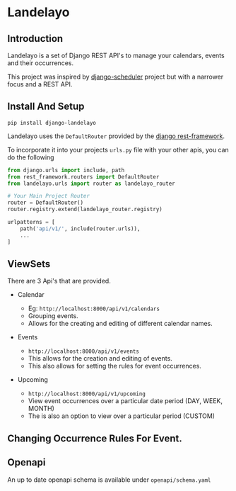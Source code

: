# Landelayo

## Introduction
Landelayo is a set of Django REST API's to manage your calendars, events and their occurrences.

This project was inspired by [django-scheduler](https://pypi.org/project/django-scheduler/) project but with a narrower focus
and a REST API.


## Install And Setup
```commandline
pip install django-landelayo
```
Landelayo uses the `DefaultRouter` provided by the [django rest-framework](https://www.django-rest-framework.org/). 

To incorporate it into your projects `urls.py` file with your other apis, you can do the following
```python
from django.urls import include, path
from rest_framework.routers import DefaultRouter
from landelayo.urls import router as landelayo_router

# Your Main Project Router
router = DefaultRouter()
router.registry.extend(landelayo_router.registry)

urlpatterns = [
    path('api/v1/', include(router.urls)),
    ...
]
```

## ViewSets
There are 3 Api's that are provided.
* Calendar 
  * Eg: `http://localhost:8000/api/v1/calendars` 
  * Grouping events.
  * Allows for the creating and editing of different calendar names.

* Events 
  * `http://localhost:8000/api/v1/events` 
  * This allows for the creation and editing of events.
  * This also allows for setting the rules for event occurrences.

* Upcoming 
  * `http://localhost:8000/api/v1/upcoming`
  * View event occurrences over a particular date period (DAY, WEEK, MONTH)
  * The is also an option to view over a particular period (CUSTOM)



## Changing Occurrence Rules For Event.





## Openapi
An up to date openapi schema is available under `openapi/schema.yaml`
